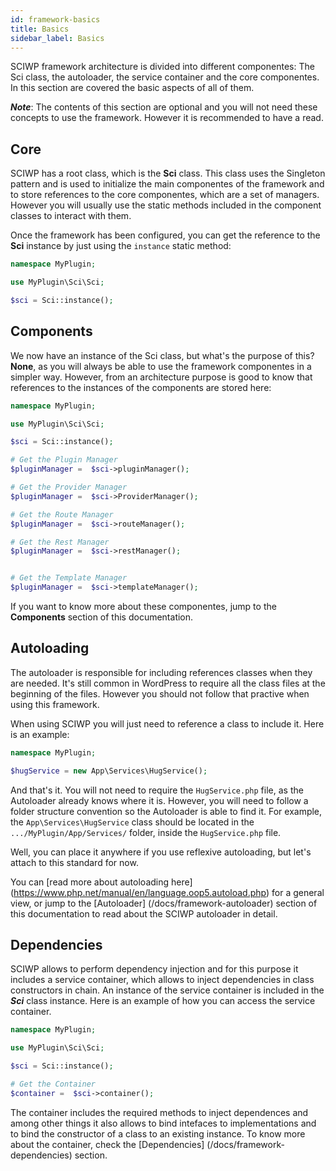 ```yaml
---
id: framework-basics
title: Basics
sidebar_label: Basics
---
```


SCIWP framework architecture is divided into different componentes: The Sci class, the autoloader, the service container and the core componentes. In this section are covered the basic aspects of all of them.

**_Note_**: The contents of this section are optional and you will not need these concepts to use the framework. However it is recommended to have a read.


## Core

SCIWP has a root class, which is the **Sci** class. This class uses the Singleton pattern and is used to initialize the main componentes of the framework and to store references to the core componentes, which are a set of managers. However you will usually use the static methods included in the component classes to interact with them.

Once the framework has been configured, you can get the reference to the **Sci** instance by just using the ```instance``` static method:

```php
namespace MyPlugin;

use MyPlugin\Sci\Sci;

$sci = Sci::instance();
```

## Components

We now have an instance of the Sci class, but what's the purpose of this? **None**, as you will always be able to use the framework componentes in a simpler way. However, from an architecture purpose is good to know that references to the instances of the components are stored here:

```php
namespace MyPlugin;

use MyPlugin\Sci\Sci;

$sci = Sci::instance();

# Get the Plugin Manager
$pluginManager =  $sci->pluginManager();

# Get the Provider Manager
$pluginManager =  $sci->ProviderManager();

# Get the Route Manager
$pluginManager =  $sci->routeManager();

# Get the Rest Manager
$pluginManager =  $sci->restManager();


# Get the Template Manager
$pluginManager =  $sci->templateManager();

```

If you want to know more about these componentes, jump to the **Components** section of this documentation.

## Autoloading

The autoloader is responsible for including references classes when they are needed. It's still common in WordPress to require all the class files at the beginning of the files. However you should not follow that practive when using this framework.

When using SCIWP you will just need to reference a class to include it. Here is an example:

```php
namespace MyPlugin;

$hugService = new App\Services\HugService();

```

And that's it. You will not need to require the ```HugService.php``` file, as the Autoloader already knows where it is. However, you will need to follow a folder structure convention so the Autoloader is able to find it. For example, the ```App\Services\HugService``` class should be located in the ```.../MyPlugin/App/Services/``` folder, inside the ```HugService.php``` file.

Well, you can place it anywhere if you use reflexive autoloading, but let's attach to this standard for now.

You can [read more about autoloading here] (https://www.php.net/manual/en/language.oop5.autoload.php) for a general view, or jump to the [Autoloader] (/docs/framework-autoloader) section of this documentation to read about the SCIWP autoloader in detail.

## Dependencies

SCIWP allows to perform dependency injection and for this purpose it includes a service container, which allows to inject dependencies in class constructors in chain. An instance of the service container is included in the **_Sci_** class instance. Here is an example of how you can access the service container.

```php
namespace MyPlugin;

use MyPlugin\Sci\Sci;

$sci = Sci::instance();

# Get the Container
$container =  $sci->container();

```

The container includes the required methods to inject dependences and among other things it also allows to bind intefaces to implementations and to bind the constructor of a class to an existing instance. To know more about the container, check the [Dependencies] (/docs/framework-dependencies) section.